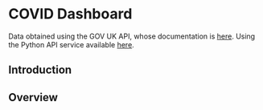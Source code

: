# COVID Dashboard
Data obtained using the GOV UK API, whose documentation is [here](https://coronavirus.data.gov.uk/developers-guide "COVID-19 UK API Documentation"). Using the Python API service available [here](https://github.com/publichealthengland/coronavirus-dashboard-api-python-sdk "COVID-19 UK API Service - Python").

## Introduction


## Overview

